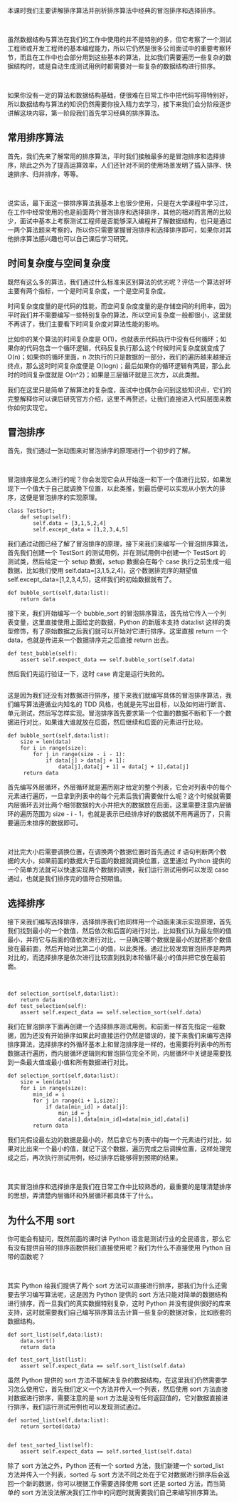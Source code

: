 本课时我们主要讲解排序算法并剖析排序算法中经典的冒泡排序和选择排序。  

<br />

虽然数据结构与算法在我们的工作中使用的并不是特别的多，但它考察了一个测试工程师或开发工程师的基本编程能力，所以它仍然是很多公司面试中的重要考察环节，而且在工作中也会部分用到这些基本的算法，比如我们需要遍历一些复杂的数据结构时，或是自动生成测试用例时都需要对一些复杂的数据结构进行排序。

<br />

如果你没有一定的算法和数据结构基础，便很难在日常工作中把代码写得特别好，所以数据结构与算法的知识仍然需要你投入精力去学习，接下来我们会分阶段逐步讲解这块内容，第一阶段我们首先学习经典的排序算法。

常用排序算法
------

首先，我们先来了解常用的排序算法，平时我们接触最多的是冒泡排序和选择排序，除此之外为了提高运算效率，人们还针对不同的使用场景发明了插入排序、快速排序、归并排序，等等。

<br />

说实话，最下面这一排排序算法我基本上也很少使用，只是在大学课程中学习过，在工作中经常使用的也是前面两个冒泡排序和选择排序，其他的相对而言用的比较少，面试中基本上考察测试工程师是否能够深入编程并了解数据结构，也只是通过一两个算法题来考察的，所以你只需要掌握冒泡排序和选择排序即可，如果你对其他排序算法感兴趣也可以自己课后学习研究。

时间复杂度与空间复杂度
-----------

既然有这么多的算法，我们通过什么标准来区别算法的优劣呢？评估一个算法好坏主要有两个指标，一个是时间复杂度，一个是空间复杂度。

时间复杂度度量的是代码的性能，而空间复杂度度量的是存储空间的利用率，因为平时我们并不需要编写一些特别复杂的算法，所以空间复杂度一般都很小，这里就不再讲了，我们主要看下时间复杂度对算法性能的影响。

比如你的某个算法的时间复杂度是 O(1)，也就表示代码执行中没有任何循环；如果你的代码包含一个循环逻辑，代码反复执行那么这个时候时间复杂度就变成了 O(n)；如果你的循环里面，n 次执行的只是数据的一部分，我们的遍历越来越接近终点，那么这时时间复杂度便是 O(logn)；最后如果你的循环逻辑有两层，那么此时的时间复杂度就是 O(n\^2)；如果是三层循环就是三次方，以此类推。

我们在这里只是简单了解算法的复杂度，面试中也偶尔会问到这些知识点，它们的完整解释你可以课后研究官方介绍，这里不再赘述，让我们直接进入代码层面来教你如何实现它。

冒泡排序
----

首先，我们通过一张动图来对冒泡排序的原理进行一个初步的了解。

<br />

<Image alt="" src="https://s0.lgstatic.com/i/image3/M01/5F/F1/Cgq2xl4UPMaAXukMAAVbfLJb7Aw855.gif"/>

<br />

冒泡排序是怎么进行的呢？你会发现它会从开始逐一和下一个值进行比较，如果发现下一个值大于自己就调换下位置，以此类推，到最后便可以实现从小到大的排序，这便是冒泡排序的实现原理。

```
class TestSort;
    def setup(self):
        self.data = [3,1,5,2,4]
        self.except_data = [1,2,3,4,5]
```

我们通过动图已经了解了冒泡排序的原理，接下来我们来编写一个冒泡排序算法，首先我们创建一个 TestSort 的测试用例，并在测试用例中创建一个 TestSort 的测试类，然后给定一个 setup 数据，setup 数据会在每个 case 执行之前生成一组数据，比如我们使用 self.data=\[3,1,5,2,4\]，这个数据排完序的期望值 self.except_data=\[1,2,3,4,5\]，这样我们的初始数据就有了。  

```
def bubble_sort(self,data:list):
    return data
```

接下来，我们开始编写一个 bubble_sort 的冒泡排序算法，首先给它传入一个列表变量，这里直接使用上面给定的数据，Python 的新版本支持 data:list 这样的类型修饰，有了原始数据之后我们就可以开始对它进行排序。这里直接 return 一个 data，也就是传进来一个数据排序完之后直接 return 出去。  

```
def test_bubble(self):
    assert self.eexpect_data == self.bubble_sort(self.data)
```

然后我们先运行验证一下，这时 case 肯定是运行失败的。  

<Image alt="" src="https://s0.lgstatic.com/i/image3/M01/5F/F1/CgpOIF4UPMaAJC4dAAXmN4ty1bY174.png"/>

<br />

这是因为我们还没有对数据进行排序，接下来我们就编写具体的冒泡排序算法，我们编写算法遵循业内知名的 TDD 风格，也就是先写出目标，以及如何进行断言、单元测试，然后写怎样实现。冒泡排序首先要求第一个位置的数据不断和下一个数据进行对比，如果谁大谁就放在后面，然后继续和后面的元素进行比较。

```
def bubble_sort(self,data:list):
    size = len(data)
    for i in range(size):
        for j in range(size - i - 1):
            if data[j] > data[j + 1]:
                data[j],data[j + 1] = data[j + 1],data[j]
     return data
```

首先编写外层循环，外层循环就是遍历刚才给定的整个列表，它会对列表中的每个元素进行遍历，一旦拿到列表中的每个元素后我们需要做什么呢？这个时候就需要内层循环去对比两个相邻数据的大小并把大的数据放在后面，这里需要注意内层循环的遍历范围为 size - i - 1，也就是表示已经排序好的数据就不用再遍历了，只需要遍历未排序的数据即可。  

<br />

对比完大小后需要调换位置，在调换两个数据位置时首先通过 if 语句判断两个数据的大小，如果前面的数据大于后面的数据就调换位置，这里通过 Python 提供的一个简单方法就可以快速实现两个数据的调换，我们运行测试用例可以发现 case 通过，也就是我们排序完的值符合预期值。

选择排序
----

接下来我们编写选择排序，选择排序我们也同样用一个动画来演示实现原理，首先我们找到最小的一个数值，然后依次和后面的进行对比，比如我们认为最左侧的值最小，并将它与后面的值依次进行对比，一旦确定哪个数据是最小的就把那个数值放在最前面，然后开始对比第二小的值，以此类推。通过比较发现冒泡排序是两两对比的，而选择排序是依次进行比较直到找到本轮循环最小的值并把它放在最前面。

<br />

<Image alt="" src="https://s0.lgstatic.com/i/image3/M01/5F/F1/Cgq2xl4UPMaAOUqTAActyig9kCs213.gif"/>

```
def selection_sort(self,data:list):
    return data
def test_selection(self):
    assert self.expect_data == self.selection_sort(self.data)
```

我们在冒泡排序下面再创建一个选择排序测试用例，和前面一样首先指定一组数据，因为还没有开始排序如果此时直接运行仍然是错误的，接下来我们来编写选择排序算法，选择排序的外循环基本上和冒泡排序是一样的，也需要将列表中的所有数据进行遍历，而内层循环逻辑则和冒泡排位完全不同，内层循环中关键是需要找到一条最大值或最小值和所有数据进行对比。

```
def selection_sort(self,data:list):
    size = len(data)
    for i in range(size):
        min_id = i
        for j in range(i + 1,size):
            if data[min_id] > data[j]:
                min_id = j
                data[i],data[min_id]=data[min_id],data[i]
        return data
```

我们先假设最左边的数据是最小的，然后拿它与列表中的每一个元素进行对比，如果对比出来一个最小的值，就记下这个数据，遍历完成之后调换位置，这样处理完成之后，再次执行测试用例，经过排序后能够得到预期的结果。  

<br />

其实冒泡排序和选择排序是我们在日常工作中比较熟悉的，最重要的是理清楚排序的思想，弄清楚内层循环和外层循环都具体干了什么。

为什么不用 sort
----------

你可能会有疑问，既然前面的课时讲 Python 语言是测试行业的全民语言，那么它有没有提供自带的排序函数供我们直接使用呢？我们为什么不直接使用 Python 自带的函数呢？

<br />

其实 Python 给我们提供了两个 sort 方法可以直接进行排序，那我们为什么还需要去学习编写算法呢，这是因为 Python 提供的 sort 方法只能对简单的数据结构进行排序，而一旦我们的真实数据特别复杂，这时 Python 并没有提供很好的库来支持，这时就需要我们自己编写排序算法去计算一些复杂的数据对象，比如嵌套的数据结构。

```
def sort_list(self,data:list):
    data.sort()
    return data

def test_sort_list(list):
    assert self.expect_data == self.sort_list(self.data)
```

虽然 Python 提供的 sort 方法不能解决复杂的数据结构，在这里我们仍然需要学习怎么使用它，首先我们定义一个方法并传入一个列表，然后使用 sort 方法直接对数据进行排序，需要注意的是 sort 方法是没有任何返回值的，它对数据直接进行排序，我们运行测试用例也可以发现测试通过。

```
def sorted_list(self,data:list):
    return sorted(data)


def test_sorted_list(self):
    assert self.expect_data == self.sorted_list(self.data)
```

除了 sort 方法之外，Python 还有一个 sorted 方法，我们新建一个 sorted_list 方法并传入一个列表，sorted 与 sort 方法不同之处在于它对数据进行排序后会返回一个新的数据，你可以根据工作需要选择使用 sort 还是 sorted 方法，而当简单的 sort 方法没法解决我们工作中的问题时就需要我们自己来编写排序算法。
